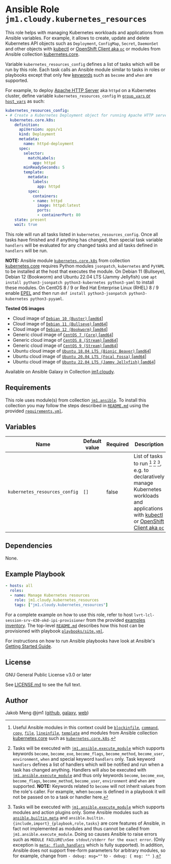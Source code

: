# Ansible Role `jm1.cloudy.kubernetes_resources`

This role helps with managing Kubernetes workloads and applications from Ansible variables. For example, it allows to
create, update and delete Kubernetes API objects such as `Deployment`, `ConfigMap`, `Secret`, `DaemonSet` and other
objects with [kubectl][kubectl] or [OpenShift Client aka `oc`][ocp-oc] or modules from Ansible collection
[kubernetes.core][galaxy-kubernetes-core].

[galaxy-kubernetes-core]: https://galaxy.ansible.com/kubernetes/core

Variable `kubernetes_resources_config` defines a list of tasks which will be run by this role. Each task calls an
Ansible module similar to tasks in roles or playbooks except that only few [keywords][playbooks-keywords] such as
`become` and `when` are supported.

For example, to deploy [Apache HTTP Server][httpd] aka `httpd` on a Kubernetes cluster, define variable
`kubernetes_resources_config` in [`group_vars` or `host_vars`][ansible-inventory] as such:

[kubectl]: https://kubernetes.io/docs/reference/kubectl/
[ocp-oc]: https://github.com/openshift/oc

```yml
kubernetes_resources_config:
- # Create a Kubernetes Deployment object for running Apache HTTP server
  kubernetes.core.k8s:
    definition:
      apiVersion: apps/v1
      kind: Deployment
      metadata:
        name: httpd-deployment
      spec:
        selector:
          matchLabels:
            app: httpd
        minReadySeconds: 5
        template:
          metadata:
            labels:
              app: httpd
          spec:
            containers:
            - name: httpd
              image: httpd:latest
              ports:
              - containerPort: 80
    state: present
    wait: true
```

This role will run all tasks listed in `kubernetes_resources_config`. Once all tasks have finished and if anything has
changed, then special task variable `handlers` will be evaluated for any changed tasks and all tasks defined in
`handlers` will be run.

**NOTE:** Ansible module [`kubernetes.core.k8s`][kubernetes-core-k8s] from collection [kubernetes.core][
galaxy-kubernetes-core] requires Python modules `jsonpatch`, `kubernetes` and `PyYAML` to be installed at the host that
executes the module. On Debian 11 (Bullseye), Debian 12 (Bookworm) and Ubuntu 22.04 LTS (Jammy Jellyfish) use
`apt install python3-jsonpatch python3-kubernetes python3-yaml` to install these modules. On CentOS 8 / 9 or Red Hat
Enterprise Linux (RHEL) 8 / 9 enable [EPEL][epel] and then run
`dnf install python3-jsonpatch python3-kubernetes python3-pyyaml`.

[ansible-inventory]: https://docs.ansible.com/ansible/latest/user_guide/intro_inventory.html
[epel]: https://fedoraproject.org/wiki/EPEL
[httpd]: https://httpd.apache.org/
[playbooks-keywords]: https://docs.ansible.com/ansible/latest/reference_appendices/playbooks_keywords.html

**Tested OS images**
- Cloud image of [`Debian 10 (Buster)` \[`amd64`\]](https://cdimage.debian.org/cdimage/openstack/current/)
- Cloud image of [`Debian 11 (Bullseye)` \[`amd64`\]](https://cdimage.debian.org/images/cloud/bullseye/latest/)
- Cloud image of [`Debian 12 (Bookworm)` \[`amd64`\]](https://cdimage.debian.org/images/cloud/bookworm/)
- Generic cloud image of [`CentOS 7 (Core)` \[`amd64`\]](https://cloud.centos.org/centos/7/images/)
- Generic cloud image of [`CentOS 8 (Stream)` \[`amd64`\]](https://cloud.centos.org/centos/8-stream/x86_64/images/)
- Generic cloud image of [`CentOS 9 (Stream)` \[`amd64`\]](https://cloud.centos.org/centos/9-stream/x86_64/images/)
- Ubuntu cloud image of [`Ubuntu 18.04 LTS (Bionic Beaver)` \[`amd64`\]](https://cloud-images.ubuntu.com/bionic/current/)
- Ubuntu cloud image of [`Ubuntu 20.04 LTS (Focal Fossa)` \[`amd64`\]](https://cloud-images.ubuntu.com/focal/)
- Ubuntu cloud image of [`Ubuntu 22.04 LTS (Jammy Jellyfish)` \[`amd64`\]](https://cloud-images.ubuntu.com/jammy/)

Available on Ansible Galaxy in Collection [jm1.cloudy](https://galaxy.ansible.com/jm1/cloudy).

## Requirements

This role uses module(s) from collection [`jm1.ansible`][galaxy-jm1-ansible]. To install this collection you may follow
the steps described in [`README.md`][jm1-cloudy-readme] using the provided [`requirements.yml`][
jm1-cloudy-requirements].

[galaxy-jm1-ansible]: https://galaxy.ansible.com/jm1/ansible
[jm1-cloudy-readme]: ../../README.md
[jm1-cloudy-requirements]: ../../requirements.yml

## Variables

| Name                          | Default value                  | Required | Description |
| ----------------------------- | ------------------------------ | -------- | ----------- |
| `kubernetes_resources_config` | `[]`                           | false    | List of tasks to run [^example-modules] [^supported-keywords] [^supported-modules], e.g. to declaratively manage Kubernetes workloads and applications with [kubectl][kubectl] or [OpenShift Client aka `oc`][ocp-oc] |

[^supported-modules]: Tasks will be executed with [`jm1.ansible.execute_module`][jm1-ansible-execute-module] which
supports modules and action plugins only. Some Ansible modules such as [`ansible.builtin.meta`][ansible-builtin-meta]
and `ansible.builtin.{include,import}_{playbook,role,tasks}` are core features of Ansible, in fact not implemented as
modules and thus cannot be called from `jm1.ansible.execute_module`. Doing so causes Ansible to raise errors such as
`MODULE FAILURE\nSee stdout/stderr for the exact error`. (Only exception is [`meta: flush_handlers`][
ansible-builtin-meta] which is fully supported). In addition, Ansible does not support free-form parameters for
arbitrary modules, so for example, change from `- debug: msg=""` to `- debug: { msg: "" }`.

[^supported-keywords]: Tasks will be executed with [`jm1.ansible.execute_module`][jm1-ansible-execute-module] which
supports keywords `become`, `become_exe`, `become_flags`, `become_method`, `become_user`, `environment`, `when` and
special keyword `handlers` only. Task keyword `handlers` defines a list of handlers which will be notified and run when
a task has changed anything. Handlers will also be executed with [`jm1.ansible.execute_module`][
jm1-ansible-execute-module] and thus only keywords `become`, `become_exe`, `become_flags`, `become_method`,
`become_user`, `environment` and `when` are supported. **NOTE:** Keywords related to `become` will not inherit values
from the role's caller. For example, when `become` is defined in a playbook it will not be passed on to a task or
handler here.

[^example-modules]: Useful Ansible modules in this context could be [`blockinfile`][ansible-builtin-blockinfile],
[`command`][ansible-builtin-command], [`copy`][ansible-builtin-copy], [`file`][ansible-builtin-file], [`lineinfile`][
ansible-builtin-lineinfile], [`template`][ansible-builtin-template] and modules from Ansible collection
[kubernetes.core][galaxy-kubernetes-core] such as [`kubernetes.core.k8s`][kubernetes-core-k8s].

[ansible-builtin-blockinfile]: https://docs.ansible.com/ansible/latest/collections/ansible/builtin/blockinfile_module.html
[ansible-builtin-command]: https://docs.ansible.com/ansible/latest/collections/ansible/builtin/command_module.html
[ansible-builtin-copy]: https://docs.ansible.com/ansible/latest/collections/ansible/builtin/copy_module.html
[ansible-builtin-file]: https://docs.ansible.com/ansible/latest/collections/ansible/builtin/file_module.html
[ansible-builtin-lineinfile]: https://docs.ansible.com/ansible/latest/collections/ansible/builtin/lineinfile_module.html
[ansible-builtin-meta]: https://docs.ansible.com/ansible/latest/collections/ansible/builtin/meta_module.html
[ansible-builtin-template]: https://docs.ansible.com/ansible/latest/collections/ansible/builtin/template_module.html
[jm1-ansible-execute-module]: https://github.com/JM1/ansible-collection-jm1-ansible/blob/master/plugins/modules/execute_module.py
[kubernetes-core-k8s]: https://docs.ansible.com/ansible/latest/collections/kubernetes/core/k8s_module.html

## Dependencies

None.

## Example Playbook

```yml
- hosts: all
  roles:
  - name: Manage Kubernetes resources
    role: jm1.cloudy.kubernetes_resources
    tags: ["jm1.cloudy.kubernetes_resources"]
```

For a complete example on how to use this role, refer to host `lvrt-lcl-session-srv-430-okd-ipi-provisioner` from the
provided [examples inventory][inventory-example]. The top-level [`README.md`][jm1-cloudy-readme] describes how this host
can be provisioned with playbook [`playbooks/site.yml`][playbook-site-yml].

[inventory-example]: ../../inventory/
[playbook-site-yml]: ../../playbooks/site.yml

For instructions on how to run Ansible playbooks have look at Ansible's
[Getting Started Guide](https://docs.ansible.com/ansible/latest/network/getting_started/first_playbook.html).

## License

GNU General Public License v3.0 or later

See [LICENSE.md](../../LICENSE.md) to see the full text.

## Author

Jakob Meng
@jm1 ([github](https://github.com/jm1), [galaxy](https://galaxy.ansible.com/jm1), [web](http://www.jakobmeng.de))
